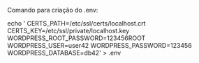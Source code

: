 Comando para criação do .env: 

echo '
CERTS_PATH=/etc/ssl/certs/localhost.crt
CERTS_KEY=/etc/ssl/private/localhost.key
WORDPRESS_ROOT_PASSWORD=123456ROOT
WORDPRESS_USER=user42
WORDPRESS_PASSWORD=123456
WORDPRESS_DATABASE=db42' > .env
